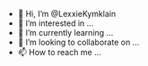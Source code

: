 - 👋 Hi, I’m @LexxieKymklain
- 👀 I’m interested in ...
- 🌱 I’m currently learning ...
- 💞️ I’m looking to collaborate on ...
- 📫 How to reach me ...

<!---
LexxieKymklain/LexxieKymklain is a ✨ special ✨ repository because its `README.md` (this file) appears on your GitHub profile.
You can click the Preview link to take a look at your changes.
--->
